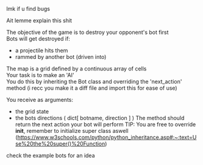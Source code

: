 lmk if u find bugs

Ait lemme explain this shit

The objective of the game is to destroy your opponent's bot first<br>
Bots will get destroyed if:

- a projectile hits them
- rammed by another bot (driven into)

The map is a grid defined by a continuous array of cells<br>
Your task is to make an 'AI'<br>
You do this by inheriting the Bot class and overriding the 'next_action' method (i recc you make it a diff file and import this for ease of use)

You receive as arguments:

- the grid state
- the bots directions ( dict[ botname, direction ] )
  The method should return the next action your bot will perform
  TIP:
  You are free to override **init**, remember to initialize super class aswell (https://www.w3schools.com/python/python_inheritance.asp#:~:text=Use%20the%20super()%20Function)

check the example bots for an idea
